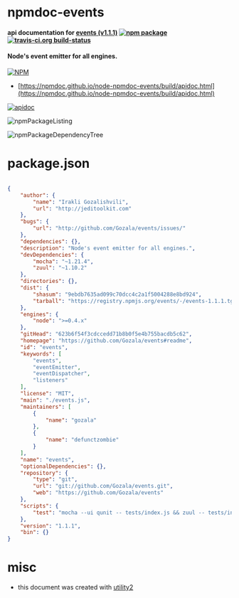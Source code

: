 # npmdoc-events

#### api documentation for  [events (v1.1.1)](https://github.com/Gozala/events#readme)  [![npm package](https://img.shields.io/npm/v/npmdoc-events.svg?style=flat-square)](https://www.npmjs.org/package/npmdoc-events) [![travis-ci.org build-status](https://api.travis-ci.org/npmdoc/node-npmdoc-events.svg)](https://travis-ci.org/npmdoc/node-npmdoc-events)

#### Node's event emitter for all engines.

[![NPM](https://nodei.co/npm/events.png?downloads=true&downloadRank=true&stars=true)](https://www.npmjs.com/package/events)

- [https://npmdoc.github.io/node-npmdoc-events/build/apidoc.html](https://npmdoc.github.io/node-npmdoc-events/build/apidoc.html)

[![apidoc](https://npmdoc.github.io/node-npmdoc-events/build/screenCapture.buildCi.browser.%252Ftmp%252Fbuild%252Fapidoc.html.png)](https://npmdoc.github.io/node-npmdoc-events/build/apidoc.html)

![npmPackageListing](https://npmdoc.github.io/node-npmdoc-events/build/screenCapture.npmPackageListing.svg)

![npmPackageDependencyTree](https://npmdoc.github.io/node-npmdoc-events/build/screenCapture.npmPackageDependencyTree.svg)



# package.json

```json

{
    "author": {
        "name": "Irakli Gozalishvili",
        "url": "http://jeditoolkit.com"
    },
    "bugs": {
        "url": "http://github.com/Gozala/events/issues/"
    },
    "dependencies": {},
    "description": "Node's event emitter for all engines.",
    "devDependencies": {
        "mocha": "~1.21.4",
        "zuul": "~1.10.2"
    },
    "directories": {},
    "dist": {
        "shasum": "9ebdb7635ad099c70dcc4c2a1f5004288e8bd924",
        "tarball": "https://registry.npmjs.org/events/-/events-1.1.1.tgz"
    },
    "engines": {
        "node": ">=0.4.x"
    },
    "gitHead": "623b6f54f3cdccedd71b8b0f5e4b755bacdb5c62",
    "homepage": "https://github.com/Gozala/events#readme",
    "id": "events",
    "keywords": [
        "events",
        "eventEmitter",
        "eventDispatcher",
        "listeners"
    ],
    "license": "MIT",
    "main": "./events.js",
    "maintainers": [
        {
            "name": "gozala"
        },
        {
            "name": "defunctzombie"
        }
    ],
    "name": "events",
    "optionalDependencies": {},
    "repository": {
        "type": "git",
        "url": "git://github.com/Gozala/events.git",
        "web": "https://github.com/Gozala/events"
    },
    "scripts": {
        "test": "mocha --ui qunit -- tests/index.js && zuul -- tests/index.js"
    },
    "version": "1.1.1",
    "bin": {}
}
```



# misc
- this document was created with [utility2](https://github.com/kaizhu256/node-utility2)
